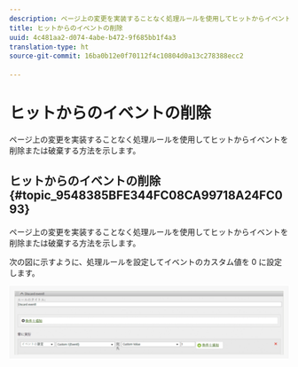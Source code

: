 ```yaml
---
description: ページ上の変更を実装することなく処理ルールを使用してヒットからイベントを削除または破棄する方法を示します。
title: ヒットからのイベントの削除
uuid: 4c481aa2-d074-4abe-b472-9f685bb1f4a3
translation-type: ht
source-git-commit: 16ba0b12e0f70112f4c10804d0a13c278388ecc2

---
```



# ヒットからのイベントの削除

ページ上の変更を実装することなく処理ルールを使用してヒットからイベントを削除または破棄する方法を示します。

## ヒットからのイベントの削除 {#topic_9548385BFE344FC08CA99718A24FC093}

ページ上の変更を実装することなく処理ルールを使用してヒットからイベントを削除または破棄する方法を示します。

次の図に示すように、処理ルールを設定してイベントのカスタム値を 0 に設定します。

![](assets/remove_event.png)

